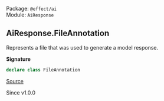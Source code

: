 Package: `@effect/ai`<br />
Module: `AiResponse`<br />

## AiResponse.FileAnnotation

Represents a file that was used to generate a model response.

**Signature**

```ts
declare class FileAnnotation
```

[Source](https://github.com/Effect-TS/effect/tree/main/packages/ai/ai/src/AiResponse.ts#L276)

Since v1.0.0